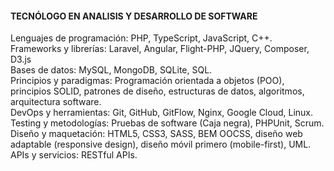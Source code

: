 #### TECNÓLOGO EN ANALISIS Y DESARROLLO DE SOFTWARE

Lenguajes de programación: PHP, TypeScript, JavaScript, C++.\
Frameworks y librerías: Laravel, Angular, Flight-PHP, JQuery, Composer, D3.js\
Bases de datos: MySQL, MongoDB, SQLite, SQL.\
Principios y paradigmas: Programación orientada a objetos (POO), principios SOLID,
patrones de diseño, estructuras de datos, algoritmos, arquitectura software.\
DevOps y herramientas: Git, GitHub, GitFlow, Nginx, Google Cloud, Linux.\
Testing y metodologías: Pruebas de software \(Caja negra), PHPUnit, Scrum.\
Diseño y maquetación: HTML5, CSS3, SASS, BEM OOCSS, diseño web adaptable (responsive design), diseño móvil primero (mobile-first), UML.\
APIs y servicios: RESTful APIs.

<!---
BaumaWar/BaumaWar is a ✨ special ✨ repository because its `README.md` (this file) appears on your GitHub profile. -f3ae4
You can click the Preview link to take a look at your changes. 
Angular.js  Typescript 62fef-

--->
 
